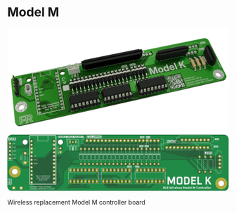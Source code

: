 # Model M
![Blender render of PCB](meta/splash.png)
![Top down render of PCB](https://raw.githubusercontent.com/3top1a/modelk/81aa5689b5bd4d57e4361e03b071b0a20400e274/pcb/autogen/top.svg)


Wireless replacement Model M controller board

